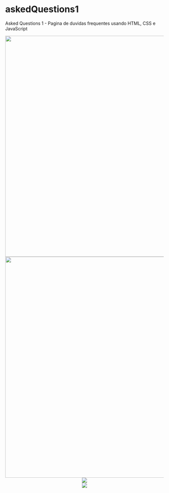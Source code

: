 # askedQuestions1
Asked Questions 1 - Pagina de duvidas frequentes usando HTML, CSS e JavaScript
<div align="center">
<img src="https://user-images.githubusercontent.com/87935531/147241009-d6c7c0cd-f26b-4c4c-a833-11ebbf0deeb7.JPG" width="700px" />
</div>
<div align="center">
<img src="https://user-images.githubusercontent.com/87935531/147241011-2dd0f95b-92c3-4f93-a03f-a4272141ed4d.JPG" width="700px" />
</div>
<div align="center">
<img src="https://user-images.githubusercontent.com/87935531/147241013-2d256708-9fe9-422a-b736-a0b5da2feb94.JPG" />
</div>
<div align="center">
<img src="https://user-images.githubusercontent.com/87935531/147241014-0f679edd-cc4a-44a4-901d-1fe62b5d5a7f.JPG" />
</div>
